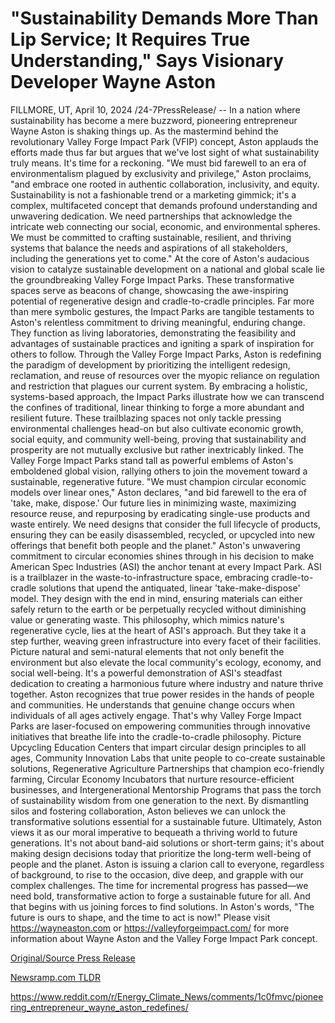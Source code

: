 # "Sustainability Demands More Than Lip Service; It Requires True Understanding," Says Visionary Developer Wayne Aston

FILLMORE, UT, April 10, 2024 /24-7PressRelease/ -- In a nation where sustainability has become a mere buzzword, pioneering entrepreneur Wayne Aston is shaking things up. As the mastermind behind the revolutionary Valley Forge Impact Park (VFIP) concept, Aston applauds the efforts made thus far but argues that we've lost sight of what sustainability truly means. It's time for a reckoning.  "We must bid farewell to an era of environmentalism plagued by exclusivity and privilege," Aston proclaims, "and embrace one rooted in authentic collaboration, inclusivity, and equity. Sustainability is not a fashionable trend or a marketing gimmick; it's a complex, multifaceted concept that demands profound understanding and unwavering dedication. We need partnerships that acknowledge the intricate web connecting our social, economic, and environmental spheres. We must be committed to crafting sustainable, resilient, and thriving systems that balance the needs and aspirations of all stakeholders, including the generations yet to come."  At the core of Aston's audacious vision to catalyze sustainable development on a national and global scale lie the groundbreaking Valley Forge Impact Parks. These transformative spaces serve as beacons of change, showcasing the awe-inspiring potential of regenerative design and cradle-to-cradle principles. Far more than mere symbolic gestures, the Impact Parks are tangible testaments to Aston's relentless commitment to driving meaningful, enduring change. They function as living laboratories, demonstrating the feasibility and advantages of sustainable practices and igniting a spark of inspiration for others to follow.  Through the Valley Forge Impact Parks, Aston is redefining the paradigm of development by prioritizing the intelligent redesign, reclamation, and reuse of resources over the myopic reliance on regulation and restriction that plagues our current system. By embracing a holistic, systems-based approach, the Impact Parks illustrate how we can transcend the confines of traditional, linear thinking to forge a more abundant and resilient future. These trailblazing spaces not only tackle pressing environmental challenges head-on but also cultivate economic growth, social equity, and community well-being, proving that sustainability and prosperity are not mutually exclusive but rather inextricably linked. The Valley Forge Impact Parks stand tall as powerful emblems of Aston's emboldened global vision, rallying others to join the movement toward a sustainable, regenerative future.  "We must champion circular economic models over linear ones," Aston declares, "and bid farewell to the era of 'take, make, dispose.' Our future lies in minimizing waste, maximizing resource reuse, and repurposing by eradicating single-use products and waste entirely. We need designs that consider the full lifecycle of products, ensuring they can be easily disassembled, recycled, or upcycled into new offerings that benefit both people and the planet."  Aston's unwavering commitment to circular economies shines through in his decision to make American Spec Industries (ASI) the anchor tenant at every Impact Park. ASI is a trailblazer in the waste-to-infrastructure space, embracing cradle-to-cradle solutions that upend the antiquated, linear 'take-make-dispose' model. They design with the end in mind, ensuring materials can either safely return to the earth or be perpetually recycled without diminishing value or generating waste.  This philosophy, which mimics nature's regenerative cycle, lies at the heart of ASI's approach. But they take it a step further, weaving green infrastructure into every facet of their facilities. Picture natural and semi-natural elements that not only benefit the environment but also elevate the local community's ecology, economy, and social well-being. It's a powerful demonstration of ASI's steadfast dedication to creating a harmonious future where industry and nature thrive together.  Aston recognizes that true power resides in the hands of people and communities. He understands that genuine change occurs when individuals of all ages actively engage. That's why Valley Forge Impact Parks are laser-focused on empowering communities through innovative initiatives that breathe life into the cradle-to-cradle philosophy. Picture Upcycling Education Centers that impart circular design principles to all ages, Community Innovation Labs that unite people to co-create sustainable solutions, Regenerative Agriculture Partnerships that champion eco-friendly farming, Circular Economy Incubators that nurture resource-efficient businesses, and Intergenerational Mentorship Programs that pass the torch of sustainability wisdom from one generation to the next. By dismantling silos and fostering collaboration, Aston believes we can unlock the transformative solutions essential for a sustainable future.  Ultimately, Aston views it as our moral imperative to bequeath a thriving world to future generations. It's not about band-aid solutions or short-term gains; it's about making design decisions today that prioritize the long-term well-being of people and the planet. Aston is issuing a clarion call to everyone, regardless of background, to rise to the occasion, dive deep, and grapple with our complex challenges. The time for incremental progress has passed—we need bold, transformative action to forge a sustainable future for all. And that begins with us joining forces to find solutions. In Aston's words, "The future is ours to shape, and the time to act is now!"  Please visit https://wayneaston.com or https://valleyforgeimpact.com/ for more information about Wayne Aston and the Valley Forge Impact Park concept. 

[Original/Source Press Release](https://www.24-7pressrelease.com/press-release/509915/sustainability-demands-more-than-lip-service-it-requires-true-understanding-says-visionary-developer-wayne-aston)
                    

[Newsramp.com TLDR](None) 

https://www.reddit.com/r/Energy_Climate_News/comments/1c0fmvc/pioneering_entrepreneur_wayne_aston_redefines/